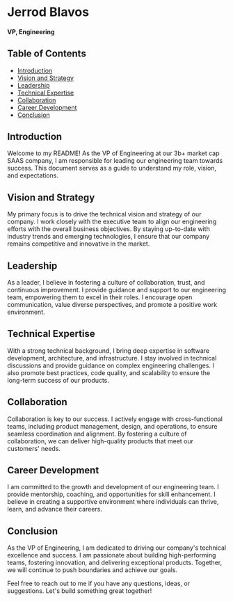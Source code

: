 # Jerrod Blavos
#### VP, Engineering

## Table of Contents
- [Introduction](#introduction)
- [Vision and Strategy](#vision-and-strategy)
- [Leadership](#leadership)
- [Technical Expertise](#technical-expertise)
- [Collaboration](#collaboration)
- [Career Development](#career-development)
- [Conclusion](#conclusion)

## Introduction
Welcome to my README! As the VP of Engineering at our 3b+ market cap SAAS company, I am responsible for leading our engineering team towards success. This document serves as a guide to understand my role, vision, and expectations.

## Vision and Strategy
My primary focus is to drive the technical vision and strategy of our company. I work closely with the executive team to align our engineering efforts with the overall business objectives. By staying up-to-date with industry trends and emerging technologies, I ensure that our company remains competitive and innovative in the market.

## Leadership
As a leader, I believe in fostering a culture of collaboration, trust, and continuous improvement. I provide guidance and support to our engineering team, empowering them to excel in their roles. I encourage open communication, value diverse perspectives, and promote a positive work environment.

## Technical Expertise
With a strong technical background, I bring deep expertise in software development, architecture, and infrastructure. I stay involved in technical discussions and provide guidance on complex engineering challenges. I also promote best practices, code quality, and scalability to ensure the long-term success of our products.

## Collaboration
Collaboration is key to our success. I actively engage with cross-functional teams, including product management, design, and operations, to ensure seamless coordination and alignment. By fostering a culture of collaboration, we can deliver high-quality products that meet our customers' needs.

## Career Development
I am committed to the growth and development of our engineering team. I provide mentorship, coaching, and opportunities for skill enhancement. I believe in creating a supportive environment where individuals can thrive, learn, and advance their careers.

## Conclusion
As the VP of Engineering, I am dedicated to driving our company's technical excellence and success. I am passionate about building high-performing teams, fostering innovation, and delivering exceptional products. Together, we will continue to push boundaries and achieve our goals.

Feel free to reach out to me if you have any questions, ideas, or suggestions. Let's build something great together!
